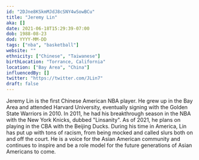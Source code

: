 ```yaml
---
id: "2DJne8KSkmMJdJ8cSNY4wSowBCu"
title: "Jeremy Lin"
aka: []
date: 2021-06-18T15:29:39-07:00
dob: 1988-08-23
dod: YYYY-MM-DD
tags: ["nba", "basketball"]
website: ""
ethnicity: ["Chinese", "Taiwanese"]
birthLocation: "Torrance, California"
location: ["Bay Area", "China"]
influencedBy: []
twitter: "https://twitter.com/JLin7"
draft: false
---
```


Jeremy Lin is the first Chinese American NBA player. He grew up in the Bay Area
and attended Harvard University, eventually signing with the Golden State
Warriors in 2010. In 2011, he had his breakthrough season in the NBA with the
New York Knicks, dubbed "Linsanity". As of 2021, he plans on playing in the CBA
with the Beijing Ducks. During his time in America, Lin has put up with tons of
racism, from being mocked and called slurs both on and off the court. He is a
voice for the Asian American community and continues to inspire and be a role
model for the future generations of Asian Americans to come.
